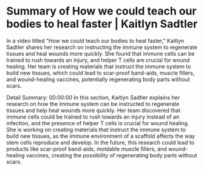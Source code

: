 # Summary of How we could teach our bodies to heal faster | Kaitlyn Sadtler

In a video titled "How we could teach our bodies to heal faster," Kaitlyn Sadtler shares her research on instructing the immune system to regenerate tissues and heal wounds more quickly. She found that immune cells can be trained to rush towards an injury, and helper T cells are crucial for wound healing. Her team is creating materials that instruct the immune system to build new tissues, which could lead to scar-proof band-aids, muscle fillers, and wound-healing vaccines, potentially regenerating body parts without scars.

Detail Summary: 
00:00:00
In this section, Kaitlyn Sadtler explains her research on how the immune system can be instructed to regenerate tissues and help heal wounds more quickly. Her team discovered that immune cells could be trained to rush towards an injury instead of an infection, and the presence of helper T cells is crucial for wound healing. She is working on creating materials that instruct the immune system to build new tissues, as the immune environment of a scaffold affects the way stem cells reproduce and develop. In the future, this research could lead to products like scar-proof band-aids, moldable muscle fillers, and wound-healing vaccines, creating the possibility of regenerating body parts without scars.

